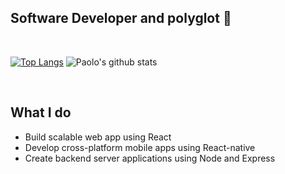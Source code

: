 ## **Software Developer and polyglot 🤖** 

</br>

[![Top Langs](https://github-readme-stats.vercel.app/api/top-langs/?username=PaoloDiBello&layout=compact&title_color=9925be&text_color=2596be&bg_color=041014)](https://github.com/amitravikumar/github-readme-stats)
![Paolo's github stats](https://github-readme-stats.vercel.app/api?username=PaoloDiBello&title_color=9925be&text_color=2596be&bg_color=041014)

</br>

## **What I do**

- Build scalable web app using React
- Develop cross-platform mobile apps using React-native
- Create backend server applications using Node and Express
